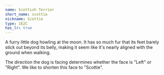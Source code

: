 ```yaml
---
name: Scottish Terrier
short_name: scottie
nickname: Scottie
type: 1E2C
has_lr: true
---
```


A furry little dog howling at the moon.  It has so much fur that its feet barely stick out beyond its belly, making it seem like it's nearly aligned with the ground when walking.

The direction the dog is facing determines whether the face is "Left" or "Right".  We like to shorten this face to "Scottie".
